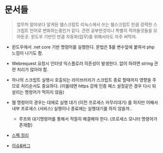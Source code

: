 # 문서들

>업무차 알아보다 알게된 쉘스크립트 리눅스에서 쓰는 쉘스크립트 만큼 강력한 스크립트 언어로 변화하는중인거 같다.
>관련 공부한것이나 특별히 적어둘것들을 모아둔곳.
>윈도우 기반인 만큼 자동화(업무)를 위해서라도 자주 써먹자.

- 윈도우에서 .net core 기반 명령어를 실행한다. 문법은 $를 변수앞에 붙여서 php 느낌이 나기도 함.
- Webrequest 요청시 인터넷 익스플로러 의존성이 발생한다. 없이 하려면 string 관련 처리가 많아야 함.
- 하나의 스크립트 실행시 호출되는 라이브러리가 스크립트 종료 할때까지 영향을 주므로 처리순서도 중요하다. (이를테면 https 강제 인증 패스 설정같은 경우 다시 되살리는 명령어가 먹히지 않음)
- 웹 명령어의 경우는 대체로 실행 대기 (이전 프로세스 마무리대기) 를 하지만 어째서 내부 프로세스 (서비스) 실행이나 종료에는 실행대기를 하지 않을까..
  - 루프와 대기명령어를 통해서 적절히 해결해야 한다. (프로세스 모니터 명령어가 존재함)

- [스펙 정리](/Interpreter/PowerShell/SPEC.md)
- [이슈&버그](/Interpreter/PowerShell/ISSUE%26BUG.md)

